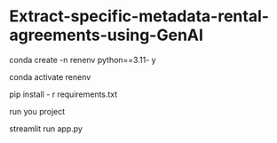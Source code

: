 # Extract-specific-metadata-rental-agreements-using-GenAI
conda create -n renenv python==3.11- y

conda activate renenv

pip install - r requirements.txt

run you project

streamlit run app.py
